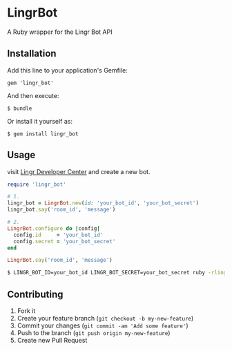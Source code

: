 # LingrBot

A Ruby wrapper for the Lingr Bot API

## Installation

Add this line to your application's Gemfile:

    gem 'lingr_bot'

And then execute:

    $ bundle

Or install it yourself as:

    $ gem install lingr_bot

## Usage
visit [Lingr Developer Center](http://lingr.com/developer) and create a new bot.

``` ruby
require 'lingr_bot'

# 1.
lingr_bot = LingrBot.new(id: 'your_bot_id', 'your_bot_secret')
lingr_bot.say('room_id', 'message')

# 2.
LingrBot.configure do |config|
  config.id     = 'your_bot_id'
  config.secret = 'your_bot_secret'
end

LingrBot.say('room_id', 'message')

```

``` bash
$ LINGR_BOT_ID=your_bot_id LINGR_BOT_SECRET=your_bot_secret ruby -rlingr_bot -e "LingrBot.say('room_id', 'message')"
```

## Contributing

1. Fork it
2. Create your feature branch (`git checkout -b my-new-feature`)
3. Commit your changes (`git commit -am 'Add some feature'`)
4. Push to the branch (`git push origin my-new-feature`)
5. Create new Pull Request
